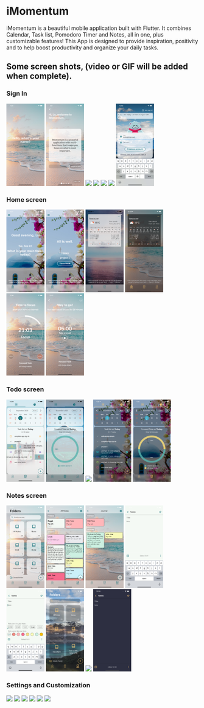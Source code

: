 # iMomentum

iMomentum is a beautiful mobile application built with Flutter. It combines Calendar, Task list, Pomodoro Timer and Notes, all in one, plus customizable features! This App is designed to provide inspiration, positivity and to help boost productivity and organize your daily tasks.

## Some screen shots, (video or GIF will be added when complete).

### Sign In

<p float="left">
  <img src="/screenshots/landing_and_signin/landing1.png" width="100" />
  <img src="/screenshots/landing_and_signin/landing2.png" width="100" />
  <img src="/screenshots/landing_and_signin/landing3.png" width="100" />
  <img src="/screenshots/landing_and_signin/landing4.png" width="100" />
  <img src="/screenshots/landing_and_signin/landing5.png" width="100" />
  <img src="/screenshots/landing_and_signin/signin1.png" width="100" />
  <img src="/screenshots/landing_and_signin/signin2.png" width="100" />
</p>

### Home screen

<p float="left">
  <img src="/screenshots/home_screen/home1.png" width="100" />
  <img src="/screenshots/home_screen/home2.png" width="100" />
  <img src="/screenshots/home_screen/home_weather_light.png" width="100" />
  <img src="/screenshots/home_screen/home_weather_dark.png" width="100" />
  <img src="/screenshots/home_screen/home3.png" width="100" />
  <img src="/screenshots/home_screen/home4.png" width="100" />
</p>

### Todo screen

<p float="left">
  <img src="/screenshots/todo_screen/todo_light1.png" width="100" />
  <img src="/screenshots/todo_screen/todo_light2.png" width="100" />
  <img src="/screenshots/todo_screen/add_reminder.png" width="100" />
  <img src="/screenshots/todo_screen/todo_dark1.png" width="100" />
  <img src="/screenshots/todo_screen/todo_dark2.png" width="100" />
</p>

### Notes screen

<p float="left">
  <img src="/screenshots/notes_screen/folder_light.png" width="100" />
  <img src="/screenshots/notes_screen/notes_light1.png" width="100" />
  <img src="/screenshots/notes_screen/notes_light2.png" width="100" />
  <img src="/screenshots/notes_screen/add_note_light1.png" width="100" />
  <img src="/screenshots/notes_screen/add_note_light2.png" width="100" />
  <img src="/screenshots/notes_screen/folder_dark.png" width="100" />
  <img src="/screenshots/notes_screenn/note_dark1.png" width="100" />
  <img src="/screenshots/notes_screen/add_note_dark1.png" width="100" />
</p>

### Settings and Customization

<p float="left">
  <img src="/screenshots/settings/settings_light/setting1.png" width="100" />
   <img src="/screenshots/settings/settings_light/setting2.png" width="100" />
   <img src="/screenshots/settings/settings_light/setting3.png" width="100" />
   <img src="/screenshots/settings/settings_light/setting4.png" width="100" />
   <img src="/screenshots/settings/settings_light/setting5.png" width="100" /> 
  <img src="/screenshots/settings/settings_light/setting6.png" width="100" />
</p>
